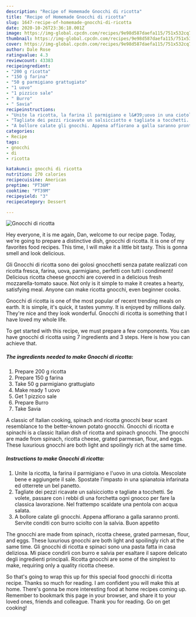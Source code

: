 ```yaml
---
description: "Recipe of Homemade Gnocchi di ricotta"
title: "Recipe of Homemade Gnocchi di ricotta"
slug: 1647-recipe-of-homemade-gnocchi-di-ricotta
date: 2020-10-26T23:36:18.001Z
image: https://img-global.cpcdn.com/recipes/9e98d587daefa115/751x532cq70/gnocchi-di-ricotta-recipe-main-photo.jpg
thumbnail: https://img-global.cpcdn.com/recipes/9e98d587daefa115/751x532cq70/gnocchi-di-ricotta-recipe-main-photo.jpg
cover: https://img-global.cpcdn.com/recipes/9e98d587daefa115/751x532cq70/gnocchi-di-ricotta-recipe-main-photo.jpg
author: Dale Rose
ratingvalue: 4.3
reviewcount: 43383
recipeingredient:
- "200 g ricotta"
- "150 g farina"
- "50 g parmigiano grattugiato"
- "1 uovo"
- "1 pizzico sale"
- " Burro"
- " Savia"
recipeinstructions:
- "Unite la ricotta, la farina il parmigiano e l&#39;uovo in una ciotola. Mescolate bene e aggiungete il sale. Spostate l&#39;impasto in una spianatoia infarinata ed otterrete un bel panetto."
- "Tagliate dei pezzi ricavate un salsicciotto e tagliate a tocchetti. Se volete, passare con i rebbi di una forchetta ogni gnocco per fare la classica lavorazione. Nel frattempo scaldate una pentola con acqua salata."
- "A bollore calate gli gnocchi. Appena affiorano a galla saranno pronti. Servite conditi con burro sciolto con la salvia. Buon appetito"
categories:
- Recipe
tags:
- gnocchi
- di
- ricotta

katakunci: gnocchi di ricotta 
nutrition: 270 calories
recipecuisine: American
preptime: "PT36M"
cooktime: "PT39M"
recipeyield: "3"
recipecategory: Dessert

---
```



![Gnocchi di ricotta](https://img-global.cpcdn.com/recipes/9e98d587daefa115/751x532cq70/gnocchi-di-ricotta-recipe-main-photo.jpg)

Hey everyone, it is me again, Dan, welcome to our recipe page. Today, we're going to prepare a distinctive dish, gnocchi di ricotta. It is one of my favorites food recipes. This time, I will make it a little bit tasty. This is gonna smell and look delicious.

Gli Gnocchi di ricotta sono dei golosi gnocchetti senza patate realizzati con ricotta fresca, farina, uova, parmigiano, perfetti con tutti i condimenti! Delicious ricotta cheese gnocchi are covered in a delicious fresh mozzarella-tomato sauce. Not only is it simple to make it creates a hearty, satisfying meal. Anyone can make ricotta gnocchi, even beginner cooks.

Gnocchi di ricotta is one of the most popular of recent trending meals on earth. It is simple, it's quick, it tastes yummy. It is enjoyed by millions daily. They're nice and they look wonderful. Gnocchi di ricotta is something that I have loved my whole life.


To get started with this recipe, we must prepare a few components. You can have gnocchi di ricotta using 7 ingredients and 3 steps. Here is how you can achieve that.

<!--inarticleads1-->

##### The ingredients needed to make Gnocchi di ricotta:

1. Prepare 200 g ricotta
1. Prepare 150 g farina
1. Take 50 g parmigiano grattugiato
1. Make ready 1 uovo
1. Get 1 pizzico sale
1. Prepare  Burro
1. Take  Savia


A classic of Italian cooking, spinach and ricotta gnocchi bear scant resemblance to the better-known potato gnocchi. Gnocchi di ricotta e spinachi is a classic Italian dish of ricotta and spinach gnocchi. The gnocchi are made from spinach, ricotta cheese, grated parmesan, flour, and eggs. These luxurious gnocchi are both light and spoilingly rich at the same time. 

<!--inarticleads2-->

##### Instructions to make Gnocchi di ricotta:

1. Unite la ricotta, la farina il parmigiano e l&#39;uovo in una ciotola. Mescolate bene e aggiungete il sale. Spostate l&#39;impasto in una spianatoia infarinata ed otterrete un bel panetto.
1. Tagliate dei pezzi ricavate un salsicciotto e tagliate a tocchetti. Se volete, passare con i rebbi di una forchetta ogni gnocco per fare la classica lavorazione. Nel frattempo scaldate una pentola con acqua salata.
1. A bollore calate gli gnocchi. Appena affiorano a galla saranno pronti. Servite conditi con burro sciolto con la salvia. Buon appetito


The gnocchi are made from spinach, ricotta cheese, grated parmesan, flour, and eggs. These luxurious gnocchi are both light and spoilingly rich at the same time. Gli gnocchi di ricotta e spinaci sono una pasta fatta in casa deliziosa. Mi piace condirli con burro e salvia per esaltare il sapore delicato degli ingredienti principali. Ricotta gnocchi are some of the simplest to make, requiring only a quality ricotta cheese. 

So that's going to wrap this up for this special food gnocchi di ricotta recipe. Thanks so much for reading. I am confident you will make this at home. There's gonna be more interesting food at home recipes coming up. Remember to bookmark this page in your browser, and share it to your loved ones, friends and colleague. Thank you for reading. Go on get cooking!
